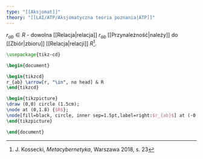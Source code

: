```yaml
---
type: "[[Aksjomat]]"
theory: "[[LAI/ATP/Aksjomatyczna teoria poznania|ATP]]"
---
```

$r_{ab} \in R$ - dowolna [[Relacja|relacja]] $r_{ab}$ [[Przynależność|należy]] do [[Zbiór|zbioru]] [[Relacja|relacji]] $R$[^1].
```tikz
\usepackage{tikz-cd}

\begin{document}

\begin{tikzcd}
r_{ab} \arrow[r, "\in", no head] & R
\end{tikzcd}

\begin{tikzpicture}
\draw (0,0) circle (1.5cm);
\node at (0,1.8) {$R$};
\node[fill=black, circle, inner sep=1.5pt,label=right:$r_{ab}$] at (-0.5,0) {};
\end{tikzpicture}

\end{document}
```

[^1]: J. Kossecki, *Metacybernetyka*, Warszawa 2018, s. 23